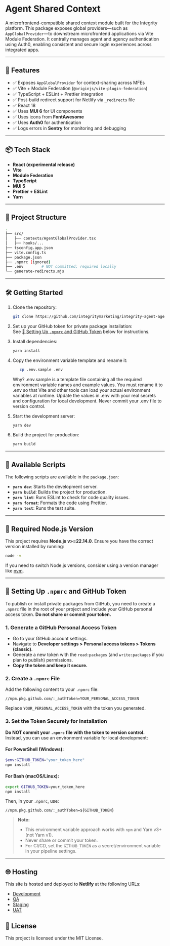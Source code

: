 # Agent Shared Context

A microfrontend-compatible shared context module built for the Integrity platform. This package exposes global providers—such as `AppGlobalProvider`—to downstream microfrontend applications via Vite Module Federation. It centrally manages agent and agency authentication using Auth0, enabling consistent and secure login experiences across integrated apps.

---

## 🚀 Features

- ✅ Exposes `AppGlobalProvider` for context-sharing across MFEs
- ✅ Vite + Module Federation (`@originjs/vite-plugin-federation`)
- ✅ TypeScript + ESLint + Prettier integration
- ✅ Post-build redirect support for Netlify via `_redirects` file
- ✅ React 18
- ✅ Uses **MUI 6** for UI components
- ✅ Uses icons from **FontAwesome**
- ✅ Uses **Auth0** for authentication
- ✅ Logs errors in **Sentry** for monitoring and debugging

---

## 📦 Tech Stack

- **React (experimental release)**
- **Vite**
- **Module Federation**
- **TypeScript**
- **MUI 5**
- **Prettier + ESLint**
- **Yarn**

---

## 🧱 Project Structure

```bash
.
├── src/
│   ├── contexts/AgentGlobalProvider.tsx
│   ├── hooks/...
├── tsconfig.app.json
├── vite.config.ts
├── package.json
├── .npmrc (ignored)
├── .env        # NOT committed; required locally
└── generate-redirects.mjs
```

---

## 🛠️ Getting Started

1. Clone the repository:
   ```bash
   git clone https://github.com/integritymarketing/integrity-agent-agency-host
   ```
2. Set up your GitHub token for private package installation:  
   See [🔑 Setting Up `.npmrc` and GitHub Token](#-setting-up-npmrc-and-github-token) below for instructions.

3. Install dependencies:

   ```bash
   yarn install
   ```

4. Copy the environment variable template and rename it:

   ```bash
      cp .env.sample .env
   ```

   Why?
   .env.sample is a template file containing all the required environment variable names and example values.
   You must rename it to .env so that Vite and other tools can load your actual environment variables at runtime.
   Update the values in .env with your real secrets and configuration for local development.
   Never commit your .env file to version control.

5. Start the development server:
   ```bash
   yarn dev
   ```
6. Build the project for production:
   ```bash
   yarn build
   ```

---

## 📜 Available Scripts

The following scripts are available in the `package.json`:

- **`yarn dev`**: Starts the development server.
- **`yarn build`**: Builds the project for production.
- **`yarn lint`**: Runs ESLint to check for code quality issues.
- **`yarn format`**: Formats the code using Prettier.
- **`yarn test`**: Runs the test suite.

---

## 🔧 Required Node.js Version

This project requires **Node.js v>=22.14.0**. Ensure you have the correct version installed by running:

```bash
node -v
```

If you need to switch Node.js versions, consider using a version manager like [nvm](https://github.com/nvm-sh/nvm).

---

## 🔑 Setting Up `.npmrc` and GitHub Token

To publish or install private packages from GitHub, you need to create a `.npmrc` file in the root of your project and include your GitHub personal access token. **Do not share or commit your token.**

### 1. **Generate a GitHub Personal Access Token**

- Go to your GitHub account settings.
- Navigate to **Developer settings > Personal access tokens > Tokens (classic)**.
- Generate a new token with the `read:packages` (and `write:packages` if you plan to publish) permissions.
- **Copy the token and keep it secure.**

### 2. **Create a `.npmrc` File**

Add the following content to your `.npmrc` file:

```plaintext
//npm.pkg.github.com/:_authToken=YOUR_PERSONAL_ACCESS_TOKEN
```

Replace `YOUR_PERSONAL_ACCESS_TOKEN` with the token you generated.

### 3. **Set the Token Securely for Installation**

**Do NOT commit your `.npmrc` file with the token to version control.**  
Instead, you can use an environment variable for local development:

#### **For PowerShell (Windows):**

```powershell
$env:GITHUB_TOKEN="your_token_here"
npm install
```

#### **For Bash (macOS/Linux):**

```bash
export GITHUB_TOKEN=your_token_here
npm install
```

Then, in your `.npmrc`, use:

```plaintext
//npm.pkg.github.com/:_authToken=${GITHUB_TOKEN}
```

> **Note:**
>
> - This environment variable approach works with `npm` and Yarn v3+ (not Yarn v1).
> - Never share or commit your token.
> - For CI/CD, set the `GITHUB_TOKEN` as a secret/environment variable in your pipeline settings.

---

## 🌐 Hosting

This site is hosted and deployed to **Netlify** at the following URLs:

- [Development](https://ia-dev.integritymarketinggroup.com)
- [QA](https://ia-qa.integritymarketinggroup.com)
- [Staging](https://ia-stage.integritymarketinggroup.com)
- [UAT](https://ia-uat.integritymarketinggroup.com)

## 📄 License

This project is licensed under the MIT License.
